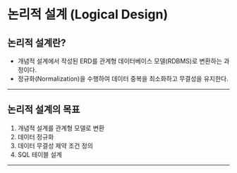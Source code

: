 # 논리적 설계 (Logical Design)
## 논리적 설계란?
- 개념적 설계에서 작성된 ERD를 관계형 데이터베이스 모델(RDBMS)로 변환하는 과정이다.
- 정규화(Normalization)을 수행하여 데이터 중복을 최소화하고 무결성을 유지한다.
---
## 논리적 설계의 목표
1. 개념적 설계를 관계형 모델로 변환
2. 데이터 정규화
3. 데이터 무결성 제약 조건 정의
4. SQL 테이블 설계
---
